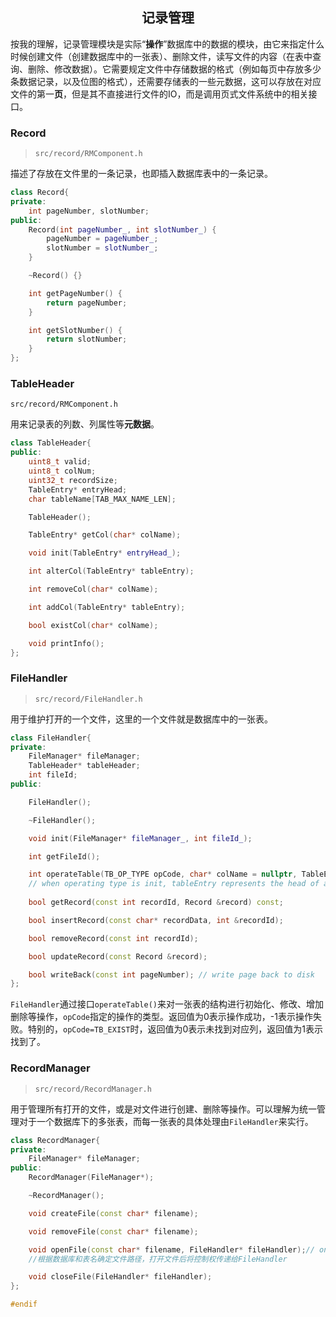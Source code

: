 ## <center>记录管理</center>

按我的理解，记录管理模块是实际“**操作**”数据库中的数据的模块，由它来指定什么时候创建文件（创建数据库中的一张表）、删除文件，读写文件的内容（在表中查询、删除、修改数据）。它需要规定文件中存储数据的格式（例如每页中存放多少条数据记录，以及位图的格式），还需要存储表的一些元数据，这可以存放在对应文件的第一**页**，但是其不直接进行文件的IO，而是调用页式文件系统中的相关接口。

### Record

> `src/record/RMComponent.h`

描述了存放在文件里的一条记录，也即插入数据库表中的一条记录。

```C++
class Record{
private:
    int pageNumber, slotNumber;
public:
    Record(int pageNumber_, int slotNumber_) {
        pageNumber = pageNumber_;
        slotNumber = slotNumber_;
    }

    ~Record() {}

    int getPageNumber() {
        return pageNumber;
    }

    int getSlotNumber() {
        return slotNumber;
    }
};
```

### TableHeader

`src/record/RMComponent.h`

用来记录表的列数、列属性等**元数据**。

```C++
class TableHeader{
public:
    uint8_t valid;
    uint8_t colNum;
    uint32_t recordSize;
    TableEntry* entryHead;
    char tableName[TAB_MAX_NAME_LEN];

    TableHeader();

    TableEntry* getCol(char* colName);

    void init(TableEntry* entryHead_);

    int alterCol(TableEntry* tableEntry);

    int removeCol(char* colName);

    int addCol(TableEntry* tableEntry);

    bool existCol(char* colName);

    void printInfo();
};
```

### FileHandler

> `src/record/FileHandler.h`

用于维护打开的一个文件，这里的一个文件就是数据库中的一张表。

```C++
class FileHandler{
private:
    FileManager* fileManager;
    TableHeader* tableHeader;
    int fileId;
public:

    FileHandler();

    ~FileHandler();

    void init(FileManager* fileManager_, int fileId_);

    int getFileId();

    int operateTable(TB_OP_TYPE opCode, char* colName = nullptr, TableEntry* tableEntry = nullptr);
    // when operating type is init, tableEntry represents the head of a linklist of TableEntry
    
    bool getRecord(const int recordId, Record &record) const;

    bool insertRecord(const char* recordData, int &recordId);

    bool removeRecord(const int recordId);

    bool updateRecord(const Record &record);

    bool writeBack(const int pageNumber); // write page back to disk
};
```

`FileHandler`通过接口`operateTable()`来对一张表的结构进行初始化、修改、增加删除等操作，`opCode`指定的操作的类型。返回值为0表示操作成功，-1表示操作失败。特别的，`opCode=TB_EXIST`时，返回值为0表示未找到对应列，返回值为1表示找到了。

### RecordManager

> `src/record/RecordManager.h`

用于管理所有打开的文件，或是对文件进行创建、删除等操作。可以理解为统一管理对于一个数据库下的多张表，而每一张表的具体处理由`FileHandler`来实行。

```C++
class RecordManager{
private:
    FileManager* fileManager;
public:
    RecordManager(FileManager*);

    ~RecordManager();

    void createFile(const char* filename); 

    void removeFile(const char* filename);

    void openFile(const char* filename, FileHandler* fileHandler);// one file corresponds with one fileHandler
    //根据数据库和表名确定文件路径，打开文件后将控制权传递给FileHandler

    void closeFile(FileHandler* fileHandler);
};

#endif
```

